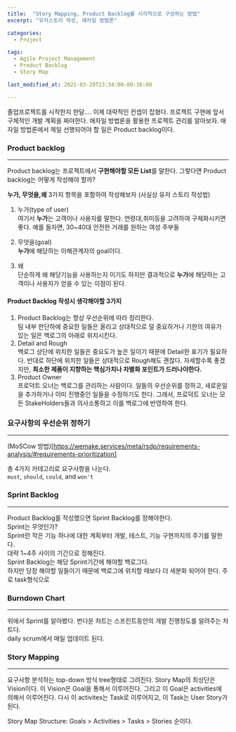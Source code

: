 ```yaml
---
title:  "Story Mapping, Product Backlog를 시각적으로 구성하는 방법"
excerpt: "유저스토리 작성, 애자일 방법론"

categories:
  - Project

tags:
  - Agile Project Management
  - Product Backlog
  - Story Map

last_modified_at: 2021-03-29T23:34:00-00:36:00

---
```


졸업프로젝트를 시작한지 한달....
이제 대략적인 컨셉이 잡혔다. 
프로젝트 구현에 앞서 구체적인 개발 계획을 짜야한다.
애자일 방법론을 활용한 프로젝트 관리를 알아보자.
애자일 방법론에서 제일 선행되어야 할 일은 Product backlog이다.

### Product backlog
- - -
Product backlog는 프로젝트에서 **구현해야할 모든 List**를 말한다. 
그렇다면 Product backlog는 어떻게 작성해야 할까? 

**누가, 무엇을,왜** 3가지 항목을 포함하여 작성해보자 (사실상 유저 스토리 작성법)
1. 누가(type of user)  
여기서 **누가**는 고객이나 사용자를 말한다. 연령대,취미등을 고려하여 구체화시키면 좋다. 예를 들자면, 30~40대 안전한 거래를 원하는 여성 주부들  
 
2. 무엇을(goal)  
**누가**에 해당하는 이해관계자의 goal이다.  

3. 왜  
단순하게 왜 해당기능을 사용하는지 이기도 하지만
결과적으로 **누가**에 해당하는 고객이나 사용자가 얻을 수 있는 이점이 된다.  

#### Product Backlog 작성시 생각해야할 3가지
1. Product Backlog는 항상 우선순위에 따라 정리한다.  
팀 내부 판단하에 중요한 일들은 올리고 상대적으로 덜 중요하거나 기한의 여유가 있는 일은 백로그의 아래로 위치시킨다.  
2. Detail and Rough  
백로그 상단에 위치한 일들은 중요도가 높은 일이기 때문에 Detail한 표기가 필요하다. 반대로 하단에 위치한 일들은 상대적으로
Rough해도 괜찮다. 자세할수록 좋겠지만, **최소한 제품이 지향하는 핵심가치나 차별화 포인트가 드러나야한다.**  
3. Product Owner  
프로덕트 오너는 백로그를 관리하는 사람이다. 일들의 우선순위를 정하고, 새로운일을 추가하거나 이미 진행중인 일들을 수정하기도 한다.
그래서, 프로덕트 오너는 모든 StakeHolders들과 의사소통하고 이를 백로그에 반영하여 한다.  

### 요구사항의 우선순위 정하기
- - -
(MoSCow 방법)[https://wemake.services/meta/rsdp/requirements-analysis/#requirements-prioritization]

총 4가지 카테고리로 요구사항을 나눈다.  
`must`, `should`, `could`, and `won't`  

### Sprint Backlog
- - -
Product Backlog를 작성했으면 Sprint Backlog를 정해야한다.  
Sprint는 무엇인가?  
Sprint란 작은 기능 하나에 대한 계획부터 개발, 테스트, 기능 구현까지의 주기를 말한다.  
대략 1~4주 사이의 기간으로 정해진다.  
Sprint Backlog는 해당 Sprint기간에 해야할 백로그다.  
하지만 당장 해야할 일들이기 때문에 백로그에 위치할 때보다 더 세분화 되어야 한다. 주로 task형식으로  

### Burndown Chart
- - -
위에서 Sprint를 알아봤다. 번다운 차트는 스프린트동안의 개발 진행정도를 알려주는 차트다.  
daily scrum에서 매일 업데이트 된다.  

### Story Mapping  
- - -
요구사항 분석하는 top-down 방식 tree형태로 그려진다. Story Map의 최상단은 Vision이다. 이 Vision은 Goal을 통해서 이루어진다.
그리고 이 Goal은 activities에 의해서 이루어진다. 다시 이 activites는 Task로 이루어지고, 이 Task는 User Story가 된다.
  
Story Map Structure: Goals > Activities > Tasks > Stories 순이다.

